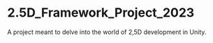 # 2.5D_Framework_Project_2023
A project meant to delve into the world of 2,5D development in Unity. 
